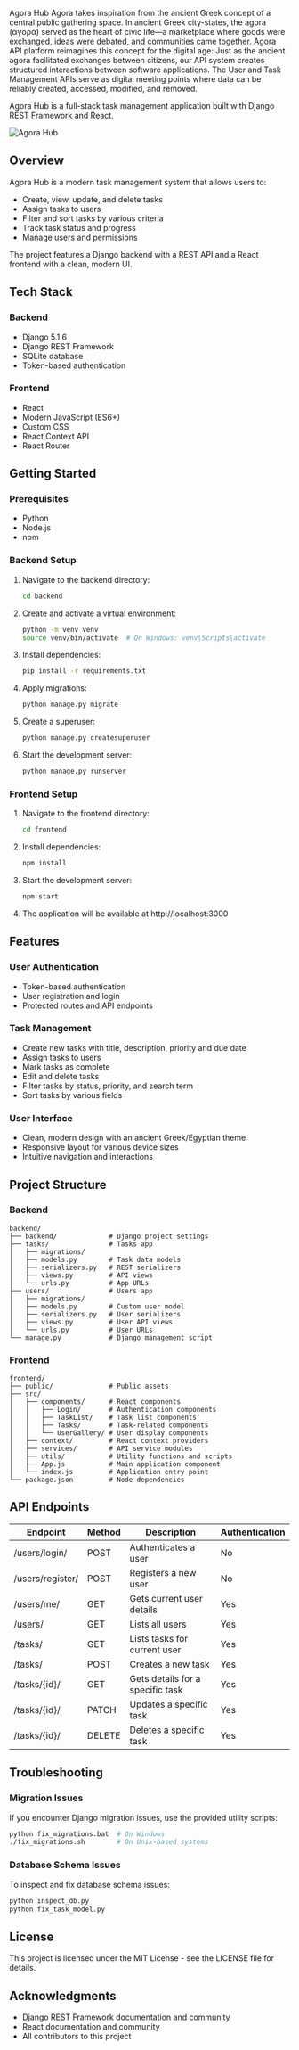 Agora Hub
Agora takes inspiration from the ancient Greek concept of a central public gathering space. In ancient Greek city-states, the agora (ἀγορά) served as the heart of civic life—a marketplace where goods were exchanged, ideas were debated, and communities came together.
Agora API platform reimagines this concept for the digital age:
Just as the ancient agora facilitated exchanges between citizens, our API system creates structured interactions between software applications. The User and Task Management APIs serve as digital meeting points where data can be reliably created, accessed, modified, and removed.

Agora Hub is a full-stack task management application built with Django REST Framework and React.

![Agora Hub](/screenshots/agora-hub-dashboard.png)

## Overview

Agora Hub is a modern task management system that allows users to:

- Create, view, update, and delete tasks
- Assign tasks to users
- Filter and sort tasks by various criteria
- Track task status and progress
- Manage users and permissions

The project features a Django backend with a REST API and a React frontend with a clean, modern UI.

## Tech Stack

### Backend
- Django 5.1.6
- Django REST Framework
- SQLite database
- Token-based authentication

### Frontend
- React
- Modern JavaScript (ES6+)
- Custom CSS
- React Context API
- React Router

## Getting Started

### Prerequisites
- Python 
- Node.js 
- npm

### Backend Setup
1. Navigate to the backend directory:
   ```bash
   cd backend
   ```

2. Create and activate a virtual environment:
   ```bash
   python -m venv venv
   source venv/bin/activate  # On Windows: venv\Scripts\activate
   ```

3. Install dependencies:
   ```bash
   pip install -r requirements.txt
   ```

4. Apply migrations:
   ```bash
   python manage.py migrate
   ```

5. Create a superuser:
   ```bash
   python manage.py createsuperuser
   ```

6. Start the development server:
   ```bash
   python manage.py runserver
   ```

### Frontend Setup
1. Navigate to the frontend directory:
   ```bash
   cd frontend
   ```

2. Install dependencies:
   ```bash
   npm install
   ```

3. Start the development server:
   ```bash
   npm start
   ```

4. The application will be available at http://localhost:3000

## Features

### User Authentication
- Token-based authentication
- User registration and login
- Protected routes and API endpoints

### Task Management
- Create new tasks with title, description, priority and due date
- Assign tasks to users
- Mark tasks as complete
- Edit and delete tasks
- Filter tasks by status, priority, and search term
- Sort tasks by various fields

### User Interface
- Clean, modern design with an ancient Greek/Egyptian theme
- Responsive layout for various device sizes
- Intuitive navigation and interactions

## Project Structure

### Backend
```
backend/
├── backend/             # Django project settings
├── tasks/               # Tasks app
│   ├── migrations/
│   ├── models.py        # Task data models
│   ├── serializers.py   # REST serializers
│   ├── views.py         # API views
│   └── urls.py          # App URLs
├── users/               # Users app
│   ├── migrations/
│   ├── models.py        # Custom user model
│   ├── serializers.py   # User serializers
│   ├── views.py         # User API views
│   └── urls.py          # User URLs
└── manage.py            # Django management script
```

### Frontend
```
frontend/
├── public/              # Public assets
├── src/
│   ├── components/      # React components
│   │   ├── Login/       # Authentication components
│   │   ├── TaskList/    # Task list components
│   │   ├── Tasks/       # Task-related components
│   │   └── UserGallery/ # User display components
│   ├── context/         # React context providers
│   ├── services/        # API service modules
│   ├── utils/           # Utility functions and scripts
│   ├── App.js           # Main application component
│   └── index.js         # Application entry point
└── package.json         # Node dependencies
```

## API Endpoints

| Endpoint          | Method | Description                      | Authentication |
|-------------------|--------|----------------------------------|----------------|
| /users/login/     | POST   | Authenticates a user             | No             |
| /users/register/  | POST   | Registers a new user             | No             |
| /users/me/        | GET    | Gets current user details        | Yes            |
| /users/           | GET    | Lists all users                  | Yes            |
| /tasks/           | GET    | Lists tasks for current user     | Yes            |
| /tasks/           | POST   | Creates a new task               | Yes            |
| /tasks/{id}/      | GET    | Gets details for a specific task | Yes            |
| /tasks/{id}/      | PATCH  | Updates a specific task          | Yes            |
| /tasks/{id}/      | DELETE | Deletes a specific task          | Yes            |

## Troubleshooting

### Migration Issues
If you encounter Django migration issues, use the provided utility scripts:
```bash
python fix_migrations.bat  # On Windows
./fix_migrations.sh        # On Unix-based systems
```

### Database Schema Issues
To inspect and fix database schema issues:
```bash
python inspect_db.py
python fix_task_model.py
```

## License
This project is licensed under the MIT License - see the LICENSE file for details.

## Acknowledgments
- Django REST Framework documentation and community
- React documentation and community
- All contributors to this project
